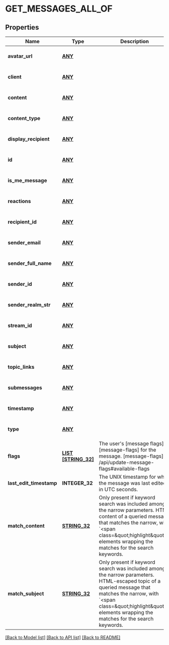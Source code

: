# GET_MESSAGES_ALL_OF

## Properties
Name | Type | Description | Notes
------------ | ------------- | ------------- | -------------
**avatar_url** | [**ANY**](.md) |  | [optional] [default to null]
**client** | [**ANY**](.md) |  | [optional] [default to null]
**content** | [**ANY**](.md) |  | [optional] [default to null]
**content_type** | [**ANY**](.md) |  | [optional] [default to null]
**display_recipient** | [**ANY**](.md) |  | [optional] [default to null]
**id** | [**ANY**](.md) |  | [optional] [default to null]
**is_me_message** | [**ANY**](.md) |  | [optional] [default to null]
**reactions** | [**ANY**](.md) |  | [optional] [default to null]
**recipient_id** | [**ANY**](.md) |  | [optional] [default to null]
**sender_email** | [**ANY**](.md) |  | [optional] [default to null]
**sender_full_name** | [**ANY**](.md) |  | [optional] [default to null]
**sender_id** | [**ANY**](.md) |  | [optional] [default to null]
**sender_realm_str** | [**ANY**](.md) |  | [optional] [default to null]
**stream_id** | [**ANY**](.md) |  | [optional] [default to null]
**subject** | [**ANY**](.md) |  | [optional] [default to null]
**topic_links** | [**ANY**](.md) |  | [optional] [default to null]
**submessages** | [**ANY**](.md) |  | [optional] [default to null]
**timestamp** | [**ANY**](.md) |  | [optional] [default to null]
**type** | [**ANY**](.md) |  | [optional] [default to null]
**flags** | [**LIST [STRING_32]**](STRING_32.md) | The user&#39;s [message flags][message-flags] for the message.  [message-flags]: /api/update-message-flags#available-flags  | [optional] [default to null]
**last_edit_timestamp** | **INTEGER_32** | The UNIX timestamp for when the message was last edited, in UTC seconds.  | [optional] [default to null]
**match_content** | [**STRING_32**](STRING_32.md) | Only present if keyword search was included among the narrow parameters. HTML content of a queried message that matches the narrow, with &#x60;&lt;span class&#x3D;\&quot;highlight\&quot;&gt;&#x60; elements wrapping the matches for the search keywords.  | [optional] [default to null]
**match_subject** | [**STRING_32**](STRING_32.md) | Only present if keyword search was included among the narrow parameters. HTML-escaped topic of a queried message that matches the narrow, with &#x60;&lt;span class&#x3D;\&quot;highlight\&quot;&gt;&#x60; elements wrapping the matches for the search keywords.  | [optional] [default to null]

[[Back to Model list]](../README.md#documentation-for-models) [[Back to API list]](../README.md#documentation-for-api-endpoints) [[Back to README]](../README.md)


